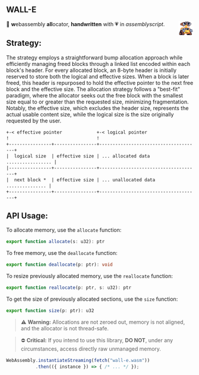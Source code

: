 
## WALL-E

<img align="right" width="40" height="40" hgap="50" src="wall-e.png">

🧮 **w**ebassembly **all**ocator, **handwritten** with 💗 in *assemblyscript*.

## Strategy:

The strategy employs a straightforward bump allocation approach while
efficiently managing freed blocks through a linked list encoded within each
block's header.
For every allocated block, an 8-byte header is initially reserved to store
both the logical and effective sizes. When a block is later freed, this
header is repurposed to hold the effective pointer to the next free block
and the effective size.
The allocation strategy follows a "best-fit" paradigm, where the allocator
seeks out the free block with the smallest size equal to or greater than
the requested size, minimizing fragmentation. Notably, the effective size,
which excludes the header size, represents the actual usable content size,
while the logical size is the size originally requested by the user.

```
+-< effective pointer             +-< logical pointer
!                                 !
+----------------+----------------+--------------------------------------+
|  logical size  | effective size | ... allocated data ................. |
|----------------+----------------+--------------------------------------+
|  next block *  | effective size | ... unallocated data ............... |
+----------------+----------------+--------------------------------------+
```

## API Usage:

To allocate memory, use the `allocate` function:
``` ts
export function allocate(s: u32): ptr
```
To free memory, use the `deallocate` function:
```  ts
export function deallocate(p: ptr): void
```
To resize previously allocated memory, use the `reallocate` function:
``` ts
export function reallocate(p: ptr, s: u32): ptr
```
To get the size of previously allocated sections, use the `size` function:
``` ts
export function size(p: ptr): u32
```

> ⚠️ **Warning:** Allocations are not zeroed out, memory is not aligned, and
> the allocator is not thread-safe.

> ⛔ **Critical:** If you intend to use this library, **DO NOT**, under any
> circumstances, access directly raw unmanaged memory.

``` js
WebAssembly.instantiateStreaming(fetch("wall-e.wasm"))
           .then(({ instance }) => { /* ... */ });
```
